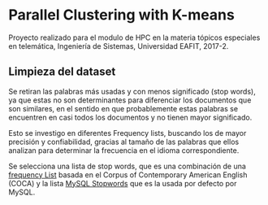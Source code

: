 # Parallel Clustering with K-means

Proyecto realizado para el modulo de HPC en la materia tópicos especiales en
telemática, Ingeniería de Sistemas, Universidad EAFIT, 2017-2.

## Limpieza del dataset

Se retiran las palabras más usadas y con menos significado (stop words), ya que estas no son determinantes para diferenciar los documentos que son similares, en el sentido en que probablemente estas palabras se encuentren en casi todos los documentos y no
tienen mayor significado.

Esto se investigo en diferentes Frequency lists, buscando los de mayor precisión y confiabilidad, gracias al tamaño de las palabras que ellos analizan para determinar la frecuencia en el idioma correspondiente.

Se selecciona una lista de stop words, que es una combinación de una [frequency List](https://www.wordfrequency.info) basada en el Corpus of Contemporary American English (COCA) y la lista [MySQL Stopwords](https://www.ranks.nl/stopwords) que es la usada por defecto por MySQL.
